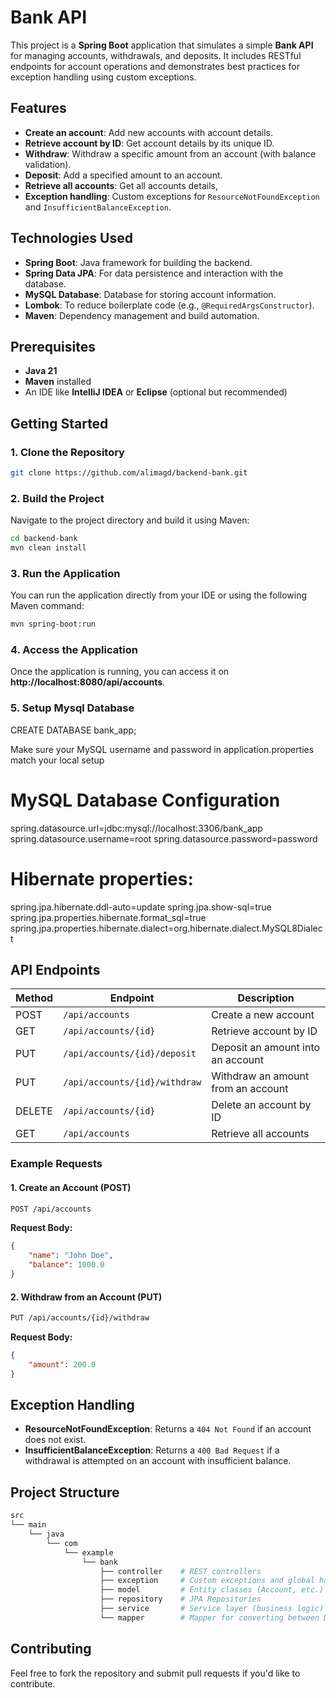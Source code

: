 # Bank API

This project is a **Spring Boot** application that simulates a simple **Bank API** for managing accounts, withdrawals, and deposits. It includes RESTful endpoints for account operations and demonstrates best practices for exception handling using custom exceptions.

## Features

- **Create an account**: Add new accounts with account details.
- **Retrieve account by ID**: Get account details by its unique ID.
- **Withdraw**: Withdraw a specific amount from an account (with balance validation).
- **Deposit**: Add a specified amount to an account.
- **Retrieve all accounts**: Get all accounts details,
- **Exception handling**: Custom exceptions for `ResourceNotFoundException` and `InsufficientBalanceException`.

## Technologies Used

- **Spring Boot**: Java framework for building the backend.
- **Spring Data JPA**: For data persistence and interaction with the database.
- **MySQL Database**: Database for storing account information. 
- **Lombok**: To reduce boilerplate code (e.g., `@RequiredArgsConstructor`).
- **Maven**: Dependency management and build automation.

## Prerequisites

- **Java 21**
- **Maven** installed
- An IDE like **IntelliJ IDEA** or **Eclipse** (optional but recommended)

## Getting Started

### 1. Clone the Repository

```bash
git clone https://github.com/alimagd/backend-bank.git
```

### 2. Build the Project

Navigate to the project directory and build it using Maven:

```bash
cd backend-bank
mvn clean install
```

### 3. Run the Application

You can run the application directly from your IDE or using the following Maven command:

```bash
mvn spring-boot:run
```

### 4. Access the Application

Once the application is running, you can access it on **http://localhost:8080/api/accounts**.

### 5. Setup Mysql Database
CREATE DATABASE bank_app;

Make sure your MySQL username and password in application.properties match your local setup
# MySQL Database Configuration
spring.datasource.url=jdbc:mysql://localhost:3306/bank_app
spring.datasource.username=root
spring.datasource.password=password
# Hibernate properties:
spring.jpa.hibernate.ddl-auto=update
spring.jpa.show-sql=true
spring.jpa.properties.hibernate.format_sql=true
spring.jpa.properties.hibernate.dialect=org.hibernate.dialect.MySQL8Dialect


## API Endpoints

| Method | Endpoint                  | Description                          |
|--------|----------------------------|--------------------------------------|
| POST   | `/api/accounts`             | Create a new account                 |
| GET    | `/api/accounts/{id}`        | Retrieve account by ID               |
| PUT    | `/api/accounts/{id}/deposit`| Deposit an amount into an account    |
| PUT    | `/api/accounts/{id}/withdraw`| Withdraw an amount from an account   |
| DELETE | `/api/accounts/{id}`        | Delete an account by ID              |
| GET    | `/api/accounts`                | Retrieve all accounts              |

### Example Requests

#### 1. Create an Account (POST)

```bash
POST /api/accounts
```

**Request Body:**
```json
{
    "name": "John Doe",
    "balance": 1000.0
}
```

#### 2. Withdraw from an Account (PUT)

```bash
PUT /api/accounts/{id}/withdraw
```

**Request Body:**
```json
{
    "amount": 200.0
}
```

## Exception Handling

- **ResourceNotFoundException**: Returns a `404 Not Found` if an account does not exist.
- **InsufficientBalanceException**: Returns a `400 Bad Request` if a withdrawal is attempted on an account with insufficient balance.

## Project Structure

```bash
src
└── main
    └── java
        └── com
            └── example
                └── bank
                    ├── controller    # REST controllers
                    ├── exception     # Custom exceptions and global handlers
                    ├── model         # Entity classes (Account, etc.)
                    ├── repository    # JPA Repositories
                    ├── service       # Service layer (business logic)
                    └── mapper        # Mapper for converting between DTOs and entities
```

## Contributing

Feel free to fork the repository and submit pull requests if you'd like to contribute.
